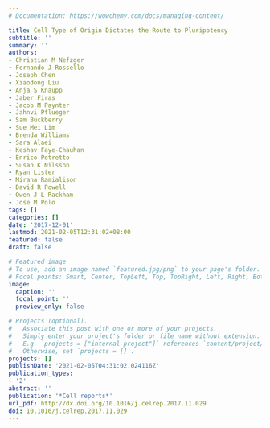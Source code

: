 ```yaml
---
# Documentation: https://wowchemy.com/docs/managing-content/

title: Cell Type of Origin Dictates the Route to Pluripotency
subtitle: ''
summary: ''
authors:
- Christian M Nefzger
- Fernando J Rossello
- Joseph Chen
- Xiaodong Liu
- Anja S Knaupp
- Jaber Firas
- Jacob M Paynter
- Jahnvi Pflueger
- Sam Buckberry
- Sue Mei Lim
- Brenda Williams
- Sara Alaei
- Keshav Faye-Chauhan
- Enrico Petretto
- Susan K Nilsson
- Ryan Lister
- Mirana Ramialison
- David R Powell
- Owen J L Rackham
- Jose M Polo
tags: []
categories: []
date: '2017-12-01'
lastmod: 2021-02-05T12:31:02+08:00
featured: false
draft: false

# Featured image
# To use, add an image named `featured.jpg/png` to your page's folder.
# Focal points: Smart, Center, TopLeft, Top, TopRight, Left, Right, BottomLeft, Bottom, BottomRight.
image:
  caption: ''
  focal_point: ''
  preview_only: false

# Projects (optional).
#   Associate this post with one or more of your projects.
#   Simply enter your project's folder or file name without extension.
#   E.g. `projects = ["internal-project"]` references `content/project/deep-learning/index.md`.
#   Otherwise, set `projects = []`.
projects: []
publishDate: '2021-02-05T04:31:02.024116Z'
publication_types:
- '2'
abstract: ''
publication: '*Cell reports*'
url_pdf: http://dx.doi.org/10.1016/j.celrep.2017.11.029
doi: 10.1016/j.celrep.2017.11.029
---
```

